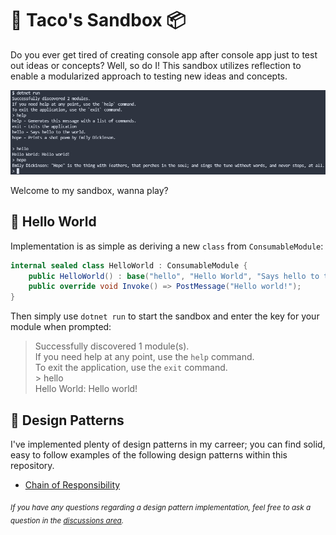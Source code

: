 # 🌮 Taco's Sandbox 📦
Do you ever get tired of creating console app after console app just to test out ideas or concepts? Well, so do I! This sandbox utilizes reflection to enable a modularized approach to testing new ideas and concepts.

[![Example of runtime execution.](images/screenshot.jpg)](images/screenshot.jpg)

Welcome to my sandbox, wanna play?

## 👋 Hello World

Implementation is as simple as deriving a new `class` from `ConsumableModule`:

```cs
internal sealed class HelloWorld : ConsumableModule {
    public HelloWorld() : base("hello", "Hello World", "Says hello to the world.") { }
    public override void Invoke() => PostMessage("Hello world!");
}
```

Then simply use `dotnet run` to start the sandbox and enter the key for your module when prompted:

> Successfully discovered 1 module(s).<br/>
> If you need help at any point, use the `help` command.<br/>
> To exit the application, use the `exit` command.<br/>
> \> hello<br/>
> Hello World: Hello world!

## 🎨 Design Patterns
I've implemented plenty of design patterns in my carreer; you can find solid, easy to follow examples of the following design patterns within this repository.

- [Chain of Responsibility](modules/personal/chain-of-responsibility)

<sub>*If you have any questions regarding a design pattern implementation, feel free to ask a question in the [discussions area](https://github.com/tacosontitan/sandbox/discussions/categories/q-a).*</sub>